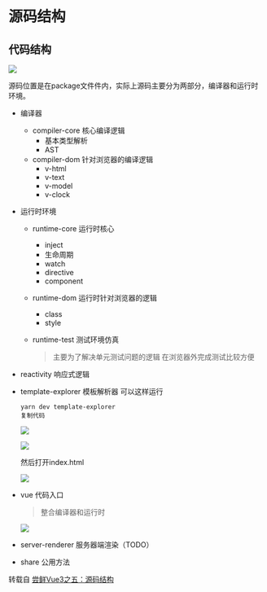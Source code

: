 # 源码结构

代码结构
----

![](https://blog-1320825986.cos.ap-nanjing.myqcloud.com/20230528/25.png)

源码位置是在package文件件内，实际上源码主要分为两部分，编译器和运行时环境。

-   编译器
    -   compiler-core 核心编译逻辑
        -   基本类型解析
        -   AST
    -   compiler-dom 针对浏览器的编译逻辑
        -   v-html
        -   v-text
        -   v-model
        -   v-clock
-   运行时环境
    -   runtime-core 运行时核心
        -   inject
        -   生命周期
        -   watch
        -   directive
        -   component
    -   runtime-dom 运行时针对浏览器的逻辑
        -   class
        -   style
    -   runtime-test 测试环境仿真

        > 主要为了解决单元测试问题的逻辑 在浏览器外完成测试比较方便

-   reactivity 响应式逻辑

-   template-explorer 模板解析器 可以这样运行

    ```
    yarn dev template-explorer
    复制代码
    ```

    ![](https://blog-1320825986.cos.ap-nanjing.myqcloud.com/20230528/26.png)

    ![](https://blog-1320825986.cos.ap-nanjing.myqcloud.com/20230528/27.png)

    然后打开index.html

    ![](https://blog-1320825986.cos.ap-nanjing.myqcloud.com/20230528/28.png)

-   vue 代码入口

    > 整合编译器和运行时

    ![](https://blog-1320825986.cos.ap-nanjing.myqcloud.com/20230528/29.png)

-   server-renderer 服务器端渲染（TODO）

-   share 公用方法

转载自 [尝鲜Vue3之五：源码结构](https://juejin.cn/post/6844903976391950343)
